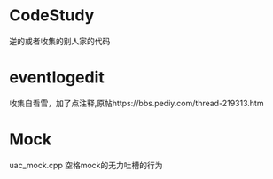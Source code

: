 # CodeStudy
逆的或者收集的别人家的代码

# eventlogedit 
收集自看雪，加了点注释,原帖https://bbs.pediy.com/thread-219313.htm

# Mock
uac_mock.cpp 空格mock的无力吐槽的行为
